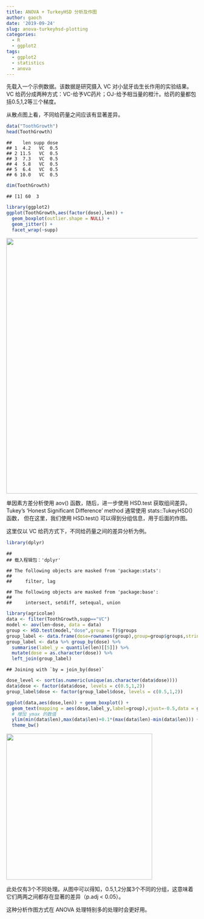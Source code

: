 ```yaml
---
title: ANOVA + TurkeyHSD 分析及作图
author: gaoch
date: '2019-09-24'
slug: anova-turkeyhsd-plotting
categories:
  - R
  - ggplot2
tags:
  - ggplot2
  - statistics
  - anova
---
```


先载入一个示例数据。该数据是研究摄入 VC 对小鼠牙齿生长作用的实验结果。VC 给药分成两种方式：VC-给予VC药片；OJ-给予相当量的橙汁。给药的量都包括0.5,1,2等三个梯度。

从散点图上看，不同给药量之间应该有显著差异。


```r
data("ToothGrowth")
head(ToothGrowth)
```

```
##    len supp dose
## 1  4.2   VC  0.5
## 2 11.5   VC  0.5
## 3  7.3   VC  0.5
## 4  5.8   VC  0.5
## 5  6.4   VC  0.5
## 6 10.0   VC  0.5
```

```r
dim(ToothGrowth)
```

```
## [1] 60  3
```

```r
library(ggplot2)
ggplot(ToothGrowth,aes(factor(dose),len)) + 
  geom_boxplot(outlier.shape = NULL) + 
  geom_jitter() +
  facet_wrap(~supp)
```

<img src="{{< blogdown/postref >}}index.zh_files/figure-html/unnamed-chunk-1-1.png" width="672" />


单因素方差分析使用 aov() 函数，随后，进一步使用 HSD.test 获取组间差异。 Tukey’s ‘Honest Significant Difference’ method 通常使用  stats::TukeyHSD() 函数， 但在这里，我们使用 HSD.test() 可以得到分组信息，用于后面的作图。

这里仅以 VC 给药方式下，不同给药量之间的差异分析为例。


```r
library(dplyr)
```

```
## 
## 载入程辑包：'dplyr'
```

```
## The following objects are masked from 'package:stats':
## 
##     filter, lag
```

```
## The following objects are masked from 'package:base':
## 
##     intersect, setdiff, setequal, union
```

```r
library(agricolae)
data <- filter(ToothGrowth,supp=="VC")
model <- aov(len~dose, data = data)
group <- HSD.test(model,"dose",group = T)$groups
group_label <- data.frame(dose=rownames(group),group=group$groups,stringsAsFactors = F)
group_label <- data %>% group_by(dose) %>% 
  summarise(label_y = quantile(len)[[5]]) %>%
  mutate(dose = as.character(dose)) %>%
  left_join(group_label)
```

```
## Joining with `by = join_by(dose)`
```

```r
dose_level <- sort(as.numeric(unique(as.character(data$dose))))
data$dose <- factor(data$dose, levels = c(0.5,1,2))
group_label$dose <- factor(group_label$dose, levels = c(0.5,1,2))

ggplot(data,aes(dose,len)) + geom_boxplot() +
  geom_text(mapping = aes(dose,label_y,label=group),vjust=-0.5,data = group_label) +
  # 增加 ymax 的数值
  ylim(min(data$len),max(data$len)+0.1*(max(data$len)-min(data$len))) +
  theme_bw()
```

<img src="{{< blogdown/postref >}}index.zh_files/figure-html/unnamed-chunk-2-1.png" width="384" />

此处仅有3个不同处理。从图中可以得知，0.5,1,2分属3个不同的分组，这意味着它们两两之间都存在显著的差异（p.adj < 0.05）。

这种分析作图方式在 ANOVA 处理特别多的处理时会更好用。

